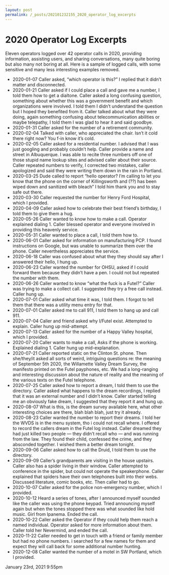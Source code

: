```yaml
---
layout: post
permalink: /_posts/202101232155_2020_operator_log_excerpts
---
```


# 2020 Operator Log Excerpts

Eleven operators logged over 42 operator calls in 2020, providing information, assisting users, and sharing conversations, many quite boring but also many not boring at all. Here is a sample of logged calls, with some sensitive and many less interesting examples removed.



<ul>
<li>2020-01-07 Caller asked, &ldquo;which operator is this?&rdquo; I replied that it didn&rsquo;t matter and disconnected.</li>
<li>2020-01-21 Caller asked if I could place a call and gave me a number, I told them how to get a dialtone. Caller asked a long confusing question, something about whether this was a government benefit and which organizations were involved. I told them I didn&rsquo;t understand the question but I hoped they benefited from it. Caller talked about what they were doing, again something confusing about telecommunication abilities or maybe telepathy, I told them I was glad to hear it and said goodbye.</li>
<li>2020-01-31 Caller asked for the number of a retirement community.</li>
<li>2020-02-04 Talked with caller, who appreciated the chair. Isn&rsquo;t it cold there right now? You f-in know it&rsquo;s cold.</li>
<li>2020-02-05 Caller asked for a residential number. I advised that I was just googling and probably couldn&rsquo;t help. Caller provide a name and street in Albuquerque. I was able to recite three numbers off one of those stupid name lookup sites and advised caller about their source. Caller repeated numbers to verify, I corrected two mistakes, caller apologized and said they were writing them down in the rain in Portland.</li>
<li>2020-03-25 Dude called to report “hello operator? I’m calling to let you know that the phone on the corner of Killingsworth and (??) has been wiped down and sanitized with bleach” I told him thank you and to stay safe out there.</li>
<li>2020-03-30 Caller requested the number for Henry Ford Hospital, which I provided.</li>
<li>2020-04-09 Caller asked how to celebrate their best friend&rsquo;s birthday, I told them to give them a hug.</li>
<li>2020-05-26 Caller wanted to know how to make a call. Operator explained dialing 1. Caller blessed operator and everyone involved in providing this heavenly service.</li>
<li>2020-05-31 Caller wanted to place a call, I told them how to.</li>
<li>2020-06-01 Caller asked for information on manufacturing PCP. I found instructions on Google, but was unable to summarize them over the phone. Caller nevertheless appreciates the service.</li>
<li>2020-06-18 Caller was confused about what they they should say after I answered their hello, I hung up.</li>
<li>2020-06-23 Caller wanted the number for OHSU, asked if I could forward them because they didn&rsquo;t have a pen. I could not but repeated the number with them.</li>
<li>2020-06-26 Caller wanted to know “what the fuck is a Futel?” Caller was trying to make a collect call. I suggested they try a free call instead. Caller hung up.</li>
<li>2020-07-01 Caller asked what time it was, I told them. I forgot to tell them that there was a utility menu entry for that.</li>
<li>2020-07-01 Caller asked me to call 911, I told them to hang up and call 911.</li>
<li>2020-07-04 Caller and friend asked why I/Futel exist. Attempted to explain. Caller hung up mid-attempt.</li>
<li>2020-07-13 Caller asked for the number of a Happy Valley hospital, which I provided.</li>
<li>2020-07-20 Caller wants to make a call, Asks if the phone is working. Explained dialing 1. Caller hung up mid-explanation.</li>
<li>2020-07-21 Caller reported static on the Clinton St. phone.  Then she/they/it asked all sorts of weird, intriguing questions re: the meaning of September 5th 2020, the Willamette Valley Dream Survey, the manifesto printed on the Futel payphones, etc.  We had a long-ranging and interesting discussion about the nature of reality and the meaning of the various texts on the Futel telephone.</li>
<li>2020-07-25 Caller asked how to report a dream, I told them to use the directory. Caller asked what happens to the dream recordings, I replied that it was an external number and I didn&rsquo;t know. Caller started telling me an obviously fake dream, I suggested that they report it and hung up.</li>
<li>2020-08-07 What is this, is the dream survey available here, what other interesting choices are there, blah blah blah, just try it already.</li>
<li>2020-08-23 Caller wanted the number to report their dreams. I told her the WVDS is in the menu system, tho i could not recall where. I offered to record the callers dream in the Futel log instead. Caller dreamed they had just killed two people — they didn&rsquo;t recall who — and was running from the law. They found their child, confessed the crime, and they absconded together. I wished them a better dream tonight.</li>
<li>2020-09-06 Caller asked how to call the Druid, I told them to use the directory.</li>
<li>2020-09-09 Caller&rsquo;s grandparents are visiting in the house upstairs.  Caller also has a spider living in their window.  Caller attempted to conference in the spider, but could not operate the speakerphone. Caller explained that spiders have their own telephones built into their webs. Discussed literature, comic books, etc.  Then caller had to go.</li>
<li>2020-10-07 Caller asked for the police non-emergency number, which I provided.</li>
<li>2020-10-12 Heard a series of tones, after I announced myself sounded like the caller was using the phone keypad.  Tried announcing myself again but when the tones stopped there was what sounded like hold music.  Girl from Ipanema.  Ended the call.</li>
<li>2020-10-22 Caller asked the Operator if they could help them reach a named individual.  Operator asked for more information about them.  Caller told her Nevermind, and ended the call.</li>
<li>2020-11-22 Caller needed to get in touch with a friend or family member but had no phone numbers. i searched for a few names for them and expect they will call back for some additional number hunting.</li>
<li>2020-12-08 Caller wanted the number of a motel in SW Portland, which I provided.</li>
</ul>

<div id="footer">
<span id="timestamp"> January 23rd, 2021 9:55pm </span>
</div>
